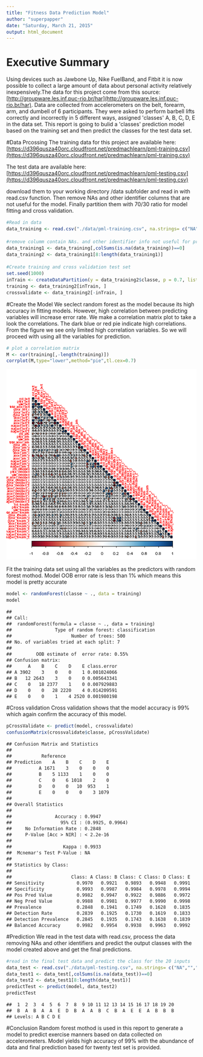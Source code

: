 ```yaml
---
title: "Fitness Data Prediction Model"
author: "superpapper"
date: "Saturday, March 21, 2015"
output: html_document
---
```


# Executive Summary
Using devices such as Jawbone Up, Nike FuelBand, and Fitbit it is now possible to collect a large amount of data about personal activity relatively inexpensively.The data for this project come from this source:[http://groupware.les.inf.puc-rio.br/har](http://groupware.les.inf.puc-rio.br/har). Data are collected from accelerometers on the belt, forearm, arm, and dumbell of 6 participants. They were asked to perform barbell lifts correctly and incorrectly in 5 different ways, assigned 'classes' A, B, C, D, E in the data set. This report is going to bulid a 'classes' prediction model based on the training set and then predict the classes for the test data set. 



#Data Prcossing
The training data for this project are available here: 
[https://d396qusza40orc.cloudfront.net/predmachlearn/pml-training.csv](https://d396qusza40orc.cloudfront.net/predmachlearn/pml-training.csv)

The test data are available here: 
[https://d396qusza40orc.cloudfront.net/predmachlearn/pml-testing.csv](https://d396qusza40orc.cloudfront.net/predmachlearn/pml-testing.csv)

download them to your working directory /data subfolder and read in with read.csv function. Then remove NAs and other identifier columns that are not useful for the model. Finally partition them with 70/30 ratio for model fitting and cross validation. 

```r
#Read in data
data_training <- read.csv("./data/pml-training.csv", na.strings= c("NA",""," "))

#remove columm contain NAs. and other identifier info not useful for prediction model
data_training1 <- data_training[,colSums(is.na(data_training))==0]
data_training2 <- data_training1[8:length(data_training1)]

#Create training and cross validation test set
set.seed(1000)
inTrain <- createDataPartition(y = data_training2$classe, p = 0.7, list = FALSE)
training <- data_training2[inTrain, ]
crossvalidate <- data_training2[-inTrain, ]
```
#Create the Model
We seclect random forest as the model because its high accuracy in fitting models.
However, high correlation between predicting variables will increase error rate.
We make a correlation matrix plot to take a look the correlations. The dark blue or red pie indicate high correlations. From the figure we see only limited high correlation variables. So we will proceed with using all the variables for prediction.

```r
# plot a correlation matrix
M <- cor(training[,-length(training)])
corrplot(M,type="lower",method="pie",tl.cex=0.7)
```

![plot of chunk unnamed-chunk-3](figure/unnamed-chunk-3-1.png) 

Fit the training data set using all the variables as the predictors with random forest mothod. Model OOB error rate is less than 1% which means this model is pretty accurate

```r
model <- randomForest(classe ~ ., data = training)
model
```

```
## 
## Call:
##  randomForest(formula = classe ~ ., data = training) 
##                Type of random forest: classification
##                      Number of trees: 500
## No. of variables tried at each split: 7
## 
##         OOB estimate of  error rate: 0.55%
## Confusion matrix:
##      A    B    C    D    E class.error
## A 3902    3    0    0    1 0.001024066
## B   12 2643    3    0    0 0.005643341
## C    0   18 2377    1    0 0.007929883
## D    0    0   28 2220    4 0.014209591
## E    0    0    1    4 2520 0.001980198
```
#Cross validation
Cross validation shows that the model accuracy is 99% which again confirm the accuracy of this model.

```r
pCrossValidate <- predict(model, crossvalidate)
confusionMatrix(crossvalidate$classe, pCrossValidate)
```

```
## Confusion Matrix and Statistics
## 
##           Reference
## Prediction    A    B    C    D    E
##          A 1671    3    0    0    0
##          B    5 1133    1    0    0
##          C    0    6 1018    2    0
##          D    0    0   10  953    1
##          E    0    0    0    3 1079
## 
## Overall Statistics
##                                           
##                Accuracy : 0.9947          
##                  95% CI : (0.9925, 0.9964)
##     No Information Rate : 0.2848          
##     P-Value [Acc > NIR] : < 2.2e-16       
##                                           
##                   Kappa : 0.9933          
##  Mcnemar's Test P-Value : NA              
## 
## Statistics by Class:
## 
##                      Class: A Class: B Class: C Class: D Class: E
## Sensitivity            0.9970   0.9921   0.9893   0.9948   0.9991
## Specificity            0.9993   0.9987   0.9984   0.9978   0.9994
## Pos Pred Value         0.9982   0.9947   0.9922   0.9886   0.9972
## Neg Pred Value         0.9988   0.9981   0.9977   0.9990   0.9998
## Prevalence             0.2848   0.1941   0.1749   0.1628   0.1835
## Detection Rate         0.2839   0.1925   0.1730   0.1619   0.1833
## Detection Prevalence   0.2845   0.1935   0.1743   0.1638   0.1839
## Balanced Accuracy      0.9982   0.9954   0.9938   0.9963   0.9992
```

#Prediction
We read in the test data with read.csv, process the data removing NAs and other identifiers and predict the output classes with the model created above and get the final predictions.

```r
#read in the final test data and predict the class for the 20 inputs
data_test <- read.csv("./data/pml-testing.csv", na.strings= c("NA",""," "))
data_test1 <- data_test[,colSums(is.na(data_test))==0]
data_test2 <- data_test1[8:length(data_test1)]
predictTest <- predict(model, data_test2)
predictTest
```

```
##  1  2  3  4  5  6  7  8  9 10 11 12 13 14 15 16 17 18 19 20 
##  B  A  B  A  A  E  D  B  A  A  B  C  B  A  E  E  A  B  B  B 
## Levels: A B C D E
```

#Conclusion
Random forest mothod is used in this report to generate a model to predict exercise manners based on data collected on accelerometers. Model yields high accuracy of 99% with the abundance of data and final prediction based for twenty test set is provided.

